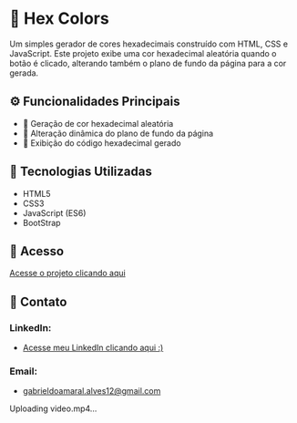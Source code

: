 # 🎨 Hex Colors


Um simples gerador de cores hexadecimais construído com HTML, CSS e JavaScript. Este projeto exibe uma cor hexadecimal aleatória quando o botão é clicado, alterando também o plano de fundo da página para a cor gerada.

## ⚙️ Funcionalidades Principais

- 🎨 Geração de cor hexadecimal aleatória
- 🌈 Alteração dinâmica do plano de fundo da página
- 📝 Exibição do código hexadecimal gerado

## 🚀 Tecnologias Utilizadas

- HTML5
- CSS3
- JavaScript (ES6)
- BootStrap

## 🔗 Acesso

[Acesse o projeto clicando aqui](https://skypse.github.io/Projeto-12-JavaScript-Hex-Colors/)

## 📧 Contato

### LinkedIn:
- [Acesse meu LinkedIn clicando aqui :)](https://www.linkedin.com/in/gabriel-do-amaral-alves-3a1055236/)

### Email:
- gabrieldoamaral.alves12@gmail.com


Uploading video.mp4…

